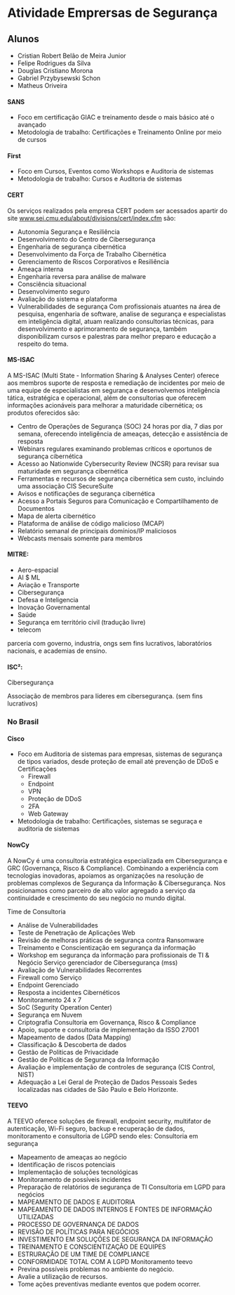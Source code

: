 # Atividade Emprersas de Segurança
## Alunos
- Cristian Robert Belão de Meira Junior
- Felipe Rodrigues da Silva
- Douglas Cristiano Morona
- Gabriel Przybysewski Schon
- Matheus Oriveira


#### SANS
- Foco em certificação GIAC e treinamento desde o mais básico até o avançado
- Metodologia de trabalho: Certificações e Treinamento Online por meio de cursos

#### First

- Foco em Cursos, Eventos como Workshops e Auditoria de sistemas
-  Metodologia de trabalho: Cursos e Auditoria de sistemas


#### CERT

Os serviços realizados pela empresa CERT podem ser acessados apartir do site www.sei.cmu.edu/about/divisions/cert/index.cfm são:
-	Autonomia Segurança e Resiliência
-	Desenvolvimento do Centro de Cibersegurança
-	Engenharia de segurança cibernética
-	Desenvolvimento da Força de Trabalho Cibernética
-	Gerenciamento de Riscos Corporativos e Resiliência
-	Ameaça interna
-	Engenharia reversa para análise de malware
-	Consciência situacional
-	Desenvolvimento seguro
-	Avaliação do sistema e plataforma
-	Vulnerabilidades de segurança
Com profissionais atuantes na área de pesquisa, engenharia de software, analise de segurança e especialistas em inteligência digital, atuam realizando consultorias técnicas, para desenvolvimento e aprimoramento de segurança, também disponibilizam cursos e palestras para melhor preparo e educação a respeito do tema.


#### MS-ISAC
 A MS-ISAC (Multi State - Information Sharing & Analyses Center) oferece aos membros suporte de resposta e remediação de incidentes por meio de uma equipe de especialistas em segurança e desenvolvemos inteligência tática, estratégica e operacional, além de consultorias que oferecem informações acionáveis para melhorar a maturidade cibernética; os produtos oferecidos são:

-	Centro de Operações de Segurança (SOC) 24 horas por dia, 7 dias por semana, oferecendo inteligência de ameaças, detecção e assistência de resposta
-	Webinars regulares examinando problemas críticos e oportunos de segurança cibernética
-	Acesso ao Nationwide Cybersecurity Review (NCSR) para revisar sua maturidade em segurança cibernética
-	Ferramentas e recursos de segurança cibernética sem custo, incluindo uma associação CIS SecureSuite
-	Avisos e notificações de segurança cibernética
-	Acesso a Portais Seguros para Comunicação e Compartilhamento de Documentos
-	Mapa de alerta cibernético
-	Plataforma de análise de código malicioso (MCAP)
-	Relatório semanal de principais domínios/IP maliciosos
-	Webcasts mensais somente para membros


#### MITRE:

- Aero-espacial
- AI $ ML
- Aviação e Transporte
- Cibersegurança
- Defesa e Inteligencia
- Inovação Governamental
- Saúde
- Segurança em território civil (tradução livre)
- telecom

parceria com governo, industria, ongs sem fins lucrativos, laboratórios nacionais, e academias de ensino.

#### ISC²:

Cibersegurança

Associação de membros para líderes em cibersegurança. (sem fins lucrativos)


### No Brasil


#### Cisco
- Foco em Auditoria de sistemas para empresas, sistemas de  segurança de tipos variados, desde proteção de email até prevenção de DDoS e Certificações
	- Firewall
	- Endpoint
	- VPN
	- Proteção de DDoS
	- 2FA
	- Web Gateway
- Metodologia de trabalho: Certificações, sistemas se seguraça e auditoria de sistemas


#### NowCy
A NowCy é uma consultoria estratégica especializada em Cibersegurança e GRC (Governança, Risco & Compliance). Combinando a experiência com tecnologias inovadoras, apoiamos as organizações na resolução de problemas complexos de Segurança da Informação & Cibersegurança. Nos posicionamos como parceiro de alto valor agregado a serviço da continuidade e crescimento do seu negócio no mundo digital.

Time de Consultoria
-	Análise de Vulnerabilidades
-	Teste de Penetração de Aplicações Web
-	Revisão de melhoras práticas de segurança contra Ransomware
-	Treinamento e Conscientização em segurança da informação
-	Workshop em segurança da informação para profissionais de TI & Negócio
Serviço gerenciador de Cibersegurança (mss)
-	Avaliação de Vulnerabilidades Recorrentes
-	Firewall como Serviço
-	Endpoint Gerenciado
-	Resposta a incidentes Cibernéticos
-	Monitoramento 24 x 7
-	SoC (Segurity Operation Center)
-	Segurança em Nuvem
-	Criptografia
Consultoria em Governança, Risco & Compliance
-	Apoio, suporte e consultoria de implementação da ISSO 27001
-	Mapeamento de dados (Data Mapping)
-	Classificação & Descoberta de dados
-	Gestão de Politicas de Privacidade
-	Gestão de Políticas de Segurança da Informação
-	Avaliação e implementação de controles de segurança (CIS Control, NIST)
-	Adequação a Lei Geral de Proteção de Dados Pessoais
Sedes localizadas nas cidades de São Paulo e Belo Horizonte.



#### TEEVO

A TEEVO oferece soluções de firewall, endpoint security, multifator de autenticação, Wi-Fi seguro, backup e recuperação de dados, monitoramento e consultoria de LGPD sendo eles:
Consultoria em segurança
-	Mapeamento de ameaças ao negócio
-	Identificação de riscos potenciais
-	Implementação de soluções tecnológicas
-	Monitoramento de possíveis incidentes
-	Preparação de relatórios de segurança de TI
Consultoria em LGPD para negócios
-	MAPEAMENTO DE DADOS E AUDITORIA
-	MAPEAMENTO DE DADOS INTERNOS E FONTES DE INFORMAÇÃO UTILIZADAS
-	PROCESSO DE GOVERNANÇA DE DADOS
-	REVISÃO DE POLÍTICAS PARA NEGÓCIOS
-	INVESTIMENTO EM SOLUÇÕES DE SEGURANÇA DA INFORMAÇÃO
-	TREINAMENTO E CONSCIENTIZAÇÃO DE EQUIPES
-	ESTRURAÇÃO DE UM TIME DE COMPLIANCE
-	CONFORMIDADE TOTAL COM A LGPD
Monitoramento teevo
-	Previna possíveis problemas no ambiente do negócio.
-	Avalie a utilização de recursos.
-	Tome ações preventivas mediante eventos que podem ocorrer.
